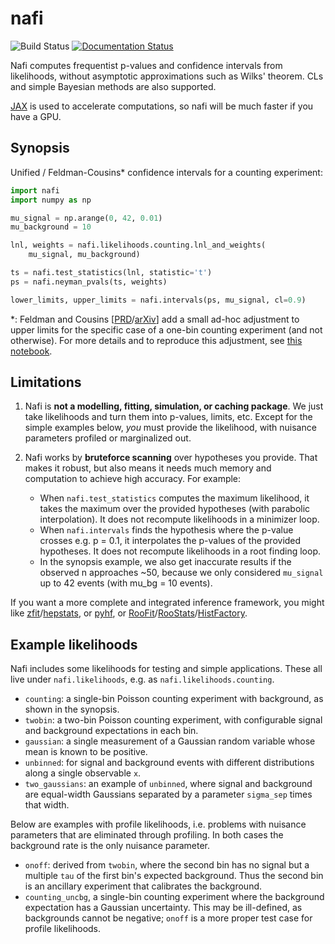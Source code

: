 nafi
=====


![Build Status](https://github.com/JelleAalbers/nafi/actions/workflows/pytest.yml/badge.svg)
[![Documentation Status](https://readthedocs.org/projects/nafi/badge/?version=latest)](https://nafi.readthedocs.io/en/latest/?badge=latest)

Nafi computes frequentist p-values and confidence intervals from likelihoods, without asymptotic approximations such as Wilks' theorem.
CLs and simple Bayesian methods are also supported.

[JAX](https://github.com/google/jax) is used to accelerate computations, so nafi will be much faster if you have a GPU.

Synopsis
---------

Unified / Feldman-Cousins* confidence intervals for a counting experiment:

```python
import nafi
import numpy as np

mu_signal = np.arange(0, 42, 0.01)
mu_background = 10

lnl, weights = nafi.likelihoods.counting.lnl_and_weights(
    mu_signal, mu_background)

ts = nafi.test_statistics(lnl, statistic='t')
ps = nafi.neyman_pvals(ts, weights)

lower_limits, upper_limits = nafi.intervals(ps, mu_signal, cl=0.9)
```

*: Feldman and Cousins [[PRD](https://journals.aps.org/prd/abstract/10.1103/PhysRevD.57.3873)/[arXiv](https://arxiv.org/abs/physics/9711021)] add a small ad-hoc adjustment to upper limits for the specific case of a one-bin counting experiment (and not otherwise). For more details and to reproduce this adjustment, see [this notebook](https://github.com/JelleAalbers/nafi/blob/main/notebooks/feldman_cousins.ipynb).



Limitations
------------

  1. Nafi is **not a modelling, fitting, simulation, or caching package**. We just take likelihoods and turn them into p-values, limits, etc. Except for the simple examples below, _you_ must provide the likelihood, with nuisance parameters profiled or marginalized out.

  2. Nafi works by **bruteforce scanning** over hypotheses you provide. That makes it robust, but also means it needs much memory and computation to achieve high accuracy. For example:

      * When `nafi.test_statistics` computes the maximum likelihood, it takes the maximum over the provided hypotheses (with parabolic interpolation). It does not recompute likelihoods in a minimizer loop.
      * When `nafi.intervals` finds the hypothesis where the p-value crosses e.g. p = 0.1, it interpolates the p-values of the provided hypotheses. It does not recompute likelihoods in a root finding loop.
      * In the synopsis example, we also get inaccurate results if the observed n approaches ~50, because we only considered ``mu_signal`` up to 42 events (with mu_bg = 10 events).

If you want a more complete and integrated inference framework, you might like [zfit](https://github.com/zfit/zfit)/[hepstats](https://github.com/scikit-hep/hepstats), or [pyhf](https://github.com/scikit-hep/pyhf), or [RooFit](https://root.cern/manual/roofit/)/[RooStats](https://twiki.cern.ch/twiki/bin/view/RooStats/WebHome)/[HistFactory](https://twiki.cern.ch/twiki/bin/view/RooStats/HistFactory).


Example likelihoods
-------------------
Nafi includes some likelihoods for testing and simple applications. These all live under `nafi.likelihoods`, e.g. as `nafi.likelihoods.counting`.

* `counting`: a single-bin Poisson counting experiment with background, as shown in the synopsis.
* `twobin`: a two-bin Poisson counting experiment, with configurable signal and background expectations in each bin.
* `gaussian`: a single measurement of a Gaussian random variable whose mean is known to be positive.
* `unbinned`: for signal and background events with different distributions along a single observable `x`.
* `two_gaussians`: an example of `unbinned`, where signal and background are equal-width Gaussians separated by a parameter `sigma_sep` times that width.

Below are examples with profile likelihoods, i.e. problems with nuisance parameters that are eliminated through profiling. In both cases the background rate is the only nuisance parameter.

* `onoff`: derived from `twobin`, where the second bin has no signal but a multiple `tau` of the first bin's expected background. Thus the second bin is an ancillary experiment that calibrates the background.
* `counting_uncbg`, a single-bin counting experiment where the background expectation has a Gaussian uncertainty. This may be ill-defined, as backgrounds cannot be negative; `onoff` is a more proper test case for profile likelihoods.
